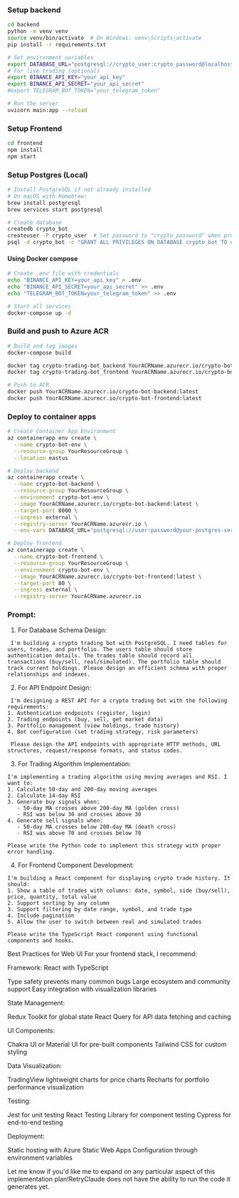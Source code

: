 ### Setup backend

```sh
cd backend
python -m venv venv
source venv/bin/activate  # On Windows: venv\Scripts\activate
pip install -r requirements.txt

# Set environment variables
export DATABASE_URL="postgresql://crypto_user:crypto_password@localhost/crypto_bot"
# For live trading (optional)
export BINANCE_API_KEY="your_api_key"
export BINANCE_API_SECRET="your_api_secret"
#export TELEGRAM_BOT_TOKEN="your_telegram_token"

# Run the server
uvicorn main:app --reload
```

### Setup Frontend

```sh
cd frontend
npm install
npm start
```

### Setup Postgres (Local)

```sh
# Install PostgreSQL if not already installed
# On macOS with Homebrew:
brew install postgresql
brew services start postgresql

# Create database
createdb crypto_bot
createuser -P crypto_user  # Set password to "crypto_password" when prompted
psql -d crypto_bot -c "GRANT ALL PRIVILEGES ON DATABASE crypto_bot TO crypto_user;"
```

#### Using Docker compose

```sh
# Create .env file with credentials
echo "BINANCE_API_KEY=your_api_key" > .env
echo "BINANCE_API_SECRET=your_api_secret" >> .env
echo "TELEGRAM_BOT_TOKEN=your_telegram_token" >> .env

# Start all services
docker-compose up -d
```

### Build and push to Azure ACR
```sh
# Build and tag images
docker-compose build

docker tag crypto-trading-bot_backend YourACRName.azurecr.io/crypto-bot-backend:latest
docker tag crypto-trading-bot_frontend YourACRName.azurecr.io/crypto-bot-frontend:latest

# Push to ACR
docker push YourACRName.azurecr.io/crypto-bot-backend:latest
docker push YourACRName.azurecr.io/crypto-bot-frontend:latest
```

### Deploy to container apps
```sh
# Create Container App Environment
az containerapp env create \
  --name crypto-bot-env \
  --resource-group YourResourceGroup \
  --location eastus

# Deploy backend
az containerapp create \
  --name crypto-bot-backend \
  --resource-group YourResourceGroup \
  --environment crypto-bot-env \
  --image YourACRName.azurecr.io/crypto-bot-backend:latest \
  --target-port 8000 \
  --ingress external \
  --registry-server YourACRName.azurecr.io \
  --env-vars DATABASE_URL="postgresql://user:password@your-postgres-server.postgres.database.azure.com/crypto_bot" BINANCE_API_KEY=secret BINANCE_API_SECRET=secret

# Deploy frontend
az containerapp create \
  --name crypto-bot-frontend \
  --resource-group YourResourceGroup \
  --environment crypto-bot-env \
  --image YourACRName.azurecr.io/crypto-bot-frontend:latest \
  --target-port 80 \
  --ingress external \
  --registry-server YourACRName.azurecr.io
```




### Prompt:
1. For Database Schema Design:
```
 I'm building a crypto trading bot with PostgreSQL. I need tables for users, trades, and portfolio. The users table should store authentication details. The trades table should record all transactions (buy/sell, real/simulated). The portfolio table should track current holdings. Please design an efficient schema with proper relationships and indexes.
```

2. For API Endpoint Design:
```
 I'm designing a REST API for a crypto trading bot with the following requirements:
1. Authentication endpoints (register, login)
2. Trading endpoints (buy, sell, get market data)
3. Portfolio management (view holdings, trade history)
4. Bot configuration (set trading strategy, risk parameters)

 Please design the API endpoints with appropriate HTTP methods, URL structures, request/response formats, and status codes.
```

3. For Trading Algorithm Implementation:

```
I'm implementing a trading algorithm using moving averages and RSI. I want to:
1. Calculate 50-day and 200-day moving averages
2. Calculate 14-day RSI
3. Generate buy signals when:
   - 50-day MA crosses above 200-day MA (golden cross)
   - RSI was below 30 and crosses above 30
4. Generate sell signals when:
   - 50-day MA crosses below 200-day MA (death cross)
   - RSI was above 70 and crosses below 70

Please write the Python code to implement this strategy with proper error handling.
```

4. For Frontend Component Development:
```
I'm building a React component for displaying crypto trade history. It should:
1. Show a table of trades with columns: date, symbol, side (buy/sell), price, quantity, total value
2. Support sorting by any column
3. Support filtering by date range, symbol, and trade type
4. Include pagination
5. Allow the user to switch between real and simulated trades

Please write the TypeScript React component using functional components and hooks.
```


Best Practices for Web UI
For your frontend stack, I recommend:

Framework: React with TypeScript

Type safety prevents many common bugs
Large ecosystem and community support
Easy integration with visualization libraries


State Management:

Redux Toolkit for global state
React Query for API data fetching and caching


UI Components:

Chakra UI or Material UI for pre-built components
Tailwind CSS for custom styling


Data Visualization:

TradingView lightweight charts for price charts
Recharts for portfolio performance visualization


Testing:

Jest for unit testing
React Testing Library for component testing
Cypress for end-to-end testing


Deployment:

Static hosting with Azure Static Web Apps
Configuration through environment variables



Let me know if you'd like me to expand on any particular aspect of this implementation plan!RetryClaude does not have the ability to run the code it generates yet.